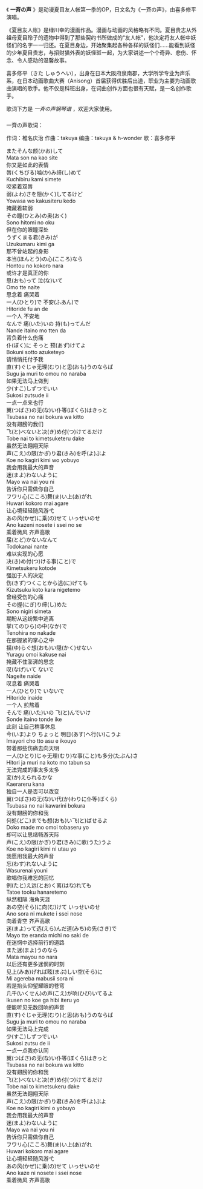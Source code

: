 

《 **一斉の声** 》是动漫夏目友人帐第一季的OP，日文名为《一斉の声》，由喜多修平演唱。  

《夏目友人帐》是绿川幸的漫画作品。漫画与动画的风格略有不同。夏目贵志从外祖母夏目玲子的遗物中得到了那些契约书所做成的“友人帐”，他决定将友人帐中妖怪们的名字一一归还。在夏目身边，开始聚集起各种各样的妖怪们……能看到妖怪的少年夏目贵志，与招财猫外表的妖怪斑一起，为大家讲述一个个奇异、悲伤、怀念、令人感动的温馨故事。

喜多修平（きた
しゅうへい），出身在日本大阪府泉南郡，大学所学专业为声乐系，在日本动画歌曲大赛（Anisong）首届获得优胜后出道，职业为主要为动画歌曲演唱的歌手。他不仅是科班出身，在词曲创作方面也很有天赋，是一名创作歌手。

歌词下方是 _一斉の声钢琴谱_ ，欢迎大家使用。

###  
一斉の声歌词：

作词：椎名庆治 作曲：takuya 编曲：takuya & h-wonder 歌：喜多修平  
  
またそんな颜(かお)して  
Mata son na kao site  
你又是如此的表情  
唇(くちびる)噛(か)み缔(し)めて  
Kuchibiru kami simete  
咬紧着双唇  
弱(よわ)さを隠(かく)してるけど  
Yowasa wo kakusiteru kedo  
掩藏着软弱  
その瞳(ひとみ)の奥(おく)  
Sono hitomi no oku  
但在你的眼瞳深处  
うずくまる君(きみ)が  
Uzukumaru kimi ga  
那不曾站起的身影  
本当(ほんとう)の心(こころ)なら  
Hontou no kokoro nara  
或许才是真正的你  
思(おも)って 泣(な)いて  
Omo tte naite  
思念着 痛哭着  
一人(ひとり)で 不安(ふあん)で  
Hitoride fu an de  
一个人 不安地  
なんで 痛(いた)いの 持(も)ってんだ  
Nande itaino mo tten da  
背负着什么伤痛  
仆(ぼく)に そっと 预(あず)けてよ  
Bokuni sotto azuketeyo  
请悄悄托付予我  
直(す)ぐじゃ无理(むり)と思(おも)うのならば  
Sugu ja muri to omou no naraba  
如果无法马上做到  
少(すこ)しずつでいい  
Sukosi zutsude ii  
一点一点来也行  
翼(つばさ)の无(な)い仆等(ぼくら)はきっと  
Tsubasa no nai bokura wa kitto  
没有翅膀的我们  
飞(と)べないと决(き)め付(つ)けてるだけ  
Tobe nai to kimetsuketeru dake  
虽然无法翱翔天际  
声(こえ)の限(かぎ)り君(きみ)を呼(よ)ぶよ  
Koe no kagiri kimi wo yobuyo  
我会用我最大的声音  
迷(まよ)わないように  
Mayo wa nai you ni  
告诉你只需做你自己  
フワリ心(こころ)舞(ま)い上(あ)がれ  
Huwari kokoro mai agare  
让心境轻轻随风游弋  
あの风(かぜ)に乗(の)せて いっせいのせ  
Ano kazeni nosete i ssei no se  
乘着微风 齐声高歌  
届(とど)かないなんて  
Todokanai nante  
难以实现的心愿  
决(き)め付(つ)ける事(こと)で  
Kimetsukeru kotode  
强加于人的决定  
伤(きず)つくことから逃(に)げても  
Kizutsuku koto kara nigetemo  
曾经受伤的心痛  
その握(にぎ)り缔(し)めた  
Sono nigiri simeta  
期盼从这纷繁中逃离  
掌(てのひら)の中(なか)で  
Tenohira no nakade  
在那握紧的掌心之中  
揺(ゆ)らぐ想(おも)い隠(かく)せない  
Yuragu omoi kakuse nai  
掩藏不住澎湃的思念  
叹(なげ)いて ないで  
Nageite naide  
叹息着 痛哭着  
一人(ひとり)で いないで  
Hitoride inaide  
一个人 煎熬着  
そんで 痛(いた)いの 飞(と)んでいけ  
Sonde itaino tonde ike  
此刻 让自己稍事休息  
今(いま)より ちょっと 明日(あす)へ行(い)こうよ  
Imayori cho tto asu e ikouyo  
带着那些伤痛去向天明  
一人(ひとり)じゃ无理(むり)な事(こと)も多分(たぶん)さ  
Hitori ja muri na koto mo tabun sa  
无法完成的事太多太多  
変(か)えられるかな  
Kaerareru kana  
独自一人是否可以改变  
翼(つばさ)の无(な)い代(か)わりに仆等(ぼくら)  
Tsubasa no nai kawarini bokura  
没有翅膀的你和我  
何処(どこ)までも想(おも)い飞(と)ばせるよ  
Doko made mo omoi tobaseru yo  
却可以让思绪畅游天际  
声(こえ)の限(かぎ)り君(きみ)に歌(うた)うよ  
Koe no kagiri kimi ni utau yo  
我愿用我最大的声音  
忘(わす)れないように  
Wasurenai youni  
歌唱你我难忘的回忆  
例(たと)え远(とお)く离(はな)れても  
Tatoe tooku hanaretemo  
纵然相隔 海角天涯  
あの空(そら)に向(む)けて いっせいのせ  
Ano sora ni mukete i ssei nose  
向着青空 齐声高歌  
迷(まよ)って选(えら)んだ道(みち)の先(さき)で  
Mayo tte eranda michi no saki de  
在迷惘中选择前行的道路  
また迷(まよ)うのなら  
Mata mayou no nara  
以后还有更多迷惘的时刻  
见上(みあ)げれば眩(まぶ)しい空(そら)に  
Mi agereba mabusii sora ni  
若是抬头仰望耀眼的苍穹  
几千(いくせん)の声(こえ)が响(ひび)いてるよ  
Ikusen no koe ga hibi iteru yo  
便能听见无数回响的声音  
直(す)ぐじゃ无理(むり)と思(おも)うのならば  
Sugu ja muri to omou no naraba  
如果无法马上完成  
少(すこ)しずつでいい  
Sukosi zutsu de ii  
一点一点我亦认同  
翼(つばさ)の无(な)い仆等(ぼくら)はきっと  
Tsubasa no nai bokura wa kitto  
没有翅膀的你和我  
飞(と)べないと决(き)め付(つ)けてるだけ  
Tobe nai to kimetsukeru dake  
虽然无法翱翔天际  
声(こえ)の限(かぎ)り君(きみ)を呼(よ)ぶよ  
Koe no kagiri kimi o yobuyo  
我会用我最大的声音  
迷(まよ)わないように  
Mayo wa nai you ni  
告诉你只需做你自己  
フワリ心(こころ)舞(ま)い上(あ)がれ  
Huwari kokoro mai agare  
让心境轻轻随风游弋  
あの风(かぜ)に乗(の)せて いっせいのせ  
Ano kaze ni nosete i ssei nose  
乘着微风 齐声高歌  

